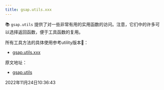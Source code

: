 ```yaml
---
title: gsap.utils.xxx
---
```

📚 `gsap.utils` 提供了对一些非常有用的实用函数的访问。注意，它们中的许多可以选择返回函数，便于工具函数的复用。

所有工具方法的具体使用参考utility版本🎉：
 - [gsap.utils.xxx](../../utility/index) 


原文地址：
 - [gsap.utils](https://greensock.com/docs/v3/GSAP/gsap.utils)


2022年11月24日10:36:43
